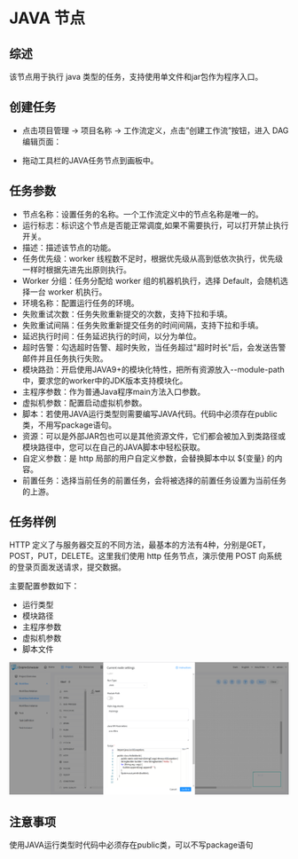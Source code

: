 # JAVA 节点

## 综述

该节点用于执行 java 类型的任务，支持使用单文件和jar包作为程序入口。

## 创建任务

- 点击项目管理 -> 项目名称 -> 工作流定义，点击”创建工作流”按钮，进入 DAG 编辑页面：

- 拖动工具栏的JAVA任务节点到画板中。

## 任务参数

- 节点名称：设置任务的名称。一个工作流定义中的节点名称是唯一的。
- 运行标志：标识这个节点是否能正常调度,如果不需要执行，可以打开禁止执行开关。
- 描述：描述该节点的功能。
- 任务优先级：worker 线程数不足时，根据优先级从高到低依次执行，优先级一样时根据先进先出原则执行。
- Worker 分组：任务分配给 worker 组的机器机执行，选择 Default，会随机选择一台 worker 机执行。
- 环境名称：配置运行任务的环境。
- 失败重试次数：任务失败重新提交的次数，支持下拉和手填。
- 失败重试间隔：任务失败重新提交任务的时间间隔，支持下拉和手填。
- 延迟执行时间：任务延迟执行的时间，以分为单位。
- 超时告警：勾选超时告警、超时失败，当任务超过"超时时长"后，会发送告警邮件并且任务执行失败。
- 模块路劲：开启使用JAVA9+的模块化特性，把所有资源放入--module-path中，要求您的worker中的JDK版本支持模块化。
- 主程序参数：作为普通Java程序main方法入口参数。
- 虚拟机参数：配置启动虚拟机参数。
- 脚本：若使用JAVA运行类型则需要编写JAVA代码。代码中必须存在public类，不用写package语句。
- 资源：可以是外部JAR包也可以是其他资源文件，它们都会被加入到类路径或模块路径中，您可以在自己的JAVA脚本中轻松获取。
- 自定义参数：是 http 局部的用户自定义参数，会替换脚本中以 ${变量} 的内容。
- 前置任务：选择当前任务的前置任务，会将被选择的前置任务设置为当前任务的上游。

## 任务样例

HTTP 定义了与服务器交互的不同方法，最基本的方法有4种，分别是GET，POST，PUT，DELETE。这里我们使用 http 任务节点，演示使用 POST 向系统的登录页面发送请求，提交数据。

主要配置参数如下：

- 运行类型
- 模块路径
- 主程序参数
- 虚拟机参数
- 脚本文件

![java_task](../../../../img/tasks/demo/java_task02.png)

## 注意事项

使用JAVA运行类型时代码中必须存在public类，可以不写package语句

